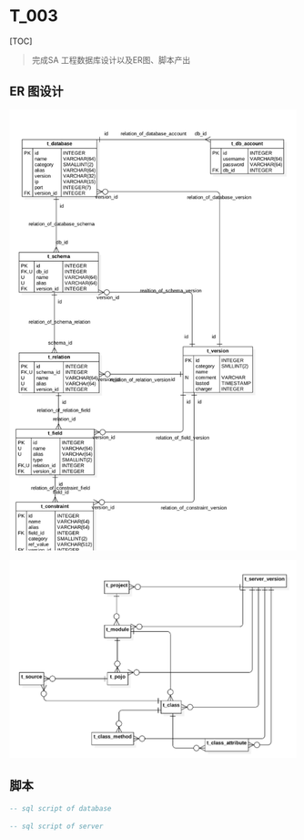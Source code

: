 # T_003

[TOC]



> 完成SA 工程数据库设计以及ER图、脚本产出

## ER 图设计

![ER Of Database](./images/ER_Of_Database.png)

![ER Of Server](./images/ER_Of_Server.png)

## 脚本

```sql
-- sql script of database

```



```sql
-- sql script of server
```

